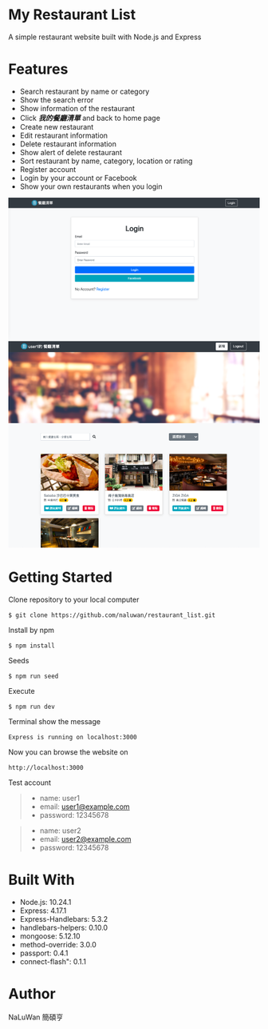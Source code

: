 # My Restaurant List
A simple restaurant website built with Node.js and Express

# Features
* Search restaurant by name or category
* Show the search error
* Show information of the restaurant
* Click **_我的餐廳清單_** and back to home page
* Create new restaurant
* Edit restaurant information
* Delete restaurant information
* Show alert of delete restaurant
* Sort restaurant by name, category, location or rating
* Register account
* Login by your account or Facebook
* Show your own restaurants when you login

![image](/public/images/restaurant-login.png)
![image](/public/images/restaurant-home.png)

# Getting Started
Clone repository to your local computer
```
$ git clone https://github.com/naluwan/restaurant_list.git
```
Install by npm
```
$ npm install
```
Seeds
```
$ npm run seed
```
Execute
```
$ npm run dev
```
Terminal show the message
```
Express is running on localhost:3000
```
Now you can browse the website on
```
http://localhost:3000
```
Test account

>* name: user1
>* email: user1@example.com
>* password: 12345678

>* name: user2
>* email: user2@example.com
>* password: 12345678

# Built With
* Node.js: 10.24.1
* Express: 4.17.1
* Express-Handlebars: 5.3.2
* handlebars-helpers: 0.10.0
* mongoose: 5.12.10
* method-override: 3.0.0
* passport: 0.4.1
* connect-flash": 0.1.1
 
# Author
NaLuWan 簡碩亨